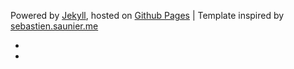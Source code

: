 <p>
  Powered by <a href="http://jekyllrb.com/">Jekyll</a>,
  hosted on <a href="http://pages.github.com/">Github Pages</a>
  | Template inspired by <a href="http://sebastien.saunier.me/">sebastien.saunier.me</a>
</p>
<ul class="links">
  <li><a href="https://twitter.com/{{ site.author.twitter }}" title="follow me"><i class="icon-twitter"></i></a></li>
  <li><a href="mailto:nolboo.kim@gmail.com" title="AMA"><i class="icon-sparrow"></i></a></li>
</ul>